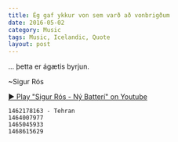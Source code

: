 ```yaml
---
title: Ég gaf ykkur von sem varð að vonbrigðum
date: 2016-05-02
category: Music
tags: Music, Icelandic, Quote
layout: post
---
```


... þetta er ágætis byrjun.

~Sigur Rós 

<!--more-->

[&#x25b6; Play "Sigur Rós - Ný Batterí" on Youtube](https://www.youtube.com/embed/DNWJ7lbshzQ?list=PL257EAB66E9A77A84)


```
1462178163 - Tehran
1464007977 
1465045933 
1468615629 
```
